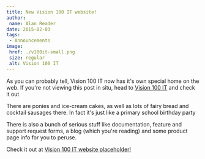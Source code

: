 ```yaml
---
title: New Vision 100 IT website!
author:
 name: Alan Reader
date: 2015-02-03
tags:
 - Announcements
image:
 href: ./v100it-small.png
 size: regular
 alt: Vision 100 IT
---
```


As you can probably tell, Vision 100 IT now has it's own special home on the web. If you're not viewing this post in situ, head to [Vision 100 IT](/) and check it out

There are ponies and ice-cream cakes, as well as lots of fairy bread and cocktail sausages there. In fact it's just like a primary school birthday party

There is also a bunch of serious stuff like documentation, feature and support request forms, a blog (which you're reading) and some product page info for you to peruse.

Check it out at [Vision 100 IT website placeholder!](#)
